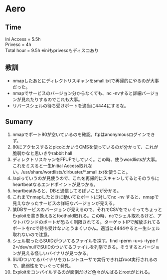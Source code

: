 # Aero
## Time
Ini Access = 5.5h  
Privesc = 4h  
Total hour = 9.5h
※iniもprivescもディスコあり

## 教訓
- nmapしたあとにディレクトリスキャンをsmall.txtで再帰的にやるのが大事だった。
- nmapでサービスのバージョン分からなくても、nc -nvすると詳細バージョンが見れたりするのでこれも大事。
- リバースシェルの待ち受けポートを適当に4444にするな。


## Sumarry
1. nmapでポート80が空いているのを確認。ftpはanonymousログインできず。
2. 80にアクセスするとpicoとかいうCMSを使っているのが分かって、これが脆弱かなと思いきやrabbit hall
3. ディレクトリスキャンをFFUFでしていく。この時、使うwordlistsが大事。これをミスると一生Initial Access取れない。/usr/share/wordlists/dirbuster/*.small.txtを使うこと。
4. /apiっていうのが見使うので、これを再帰的にスキャンしてるとそのうちにheartbeatなるエンドポイントが見つかる。
5. heartbeatみると、DBと通信してるぽいことが分かる。
6. これまでnmapしたときに動いてたポートに対してnc -nv <IP> <port>すると、nmapで見えなかったサービスの詳細なバージョンが見える。
7. 某DBサービスのバージョンが見えるので、それでCSVをでぃぐってちょっとExploitを書き換えるとfoothold取れる。この時、ncでシェル取れるけど、アウトバウンドのポートが恐らく制限されてる。ターゲットIPで解放されてるポートをncで待ち受けないとうまくいかん。適当に4444やると一生シェル取れないので注意。
8. シェル取ったらSUIDがついてるファイルを探す。find -perm -u=s -type f 2>/dev/nullでSUIDのついてるファイルを列挙できる。そうするとバージョンが見える怪しいバイナリが見つかる。
9. SUIDついてるバイナリをカレントユーザで実行できればroot実行されるので、脆弱性をでぃぐって発見。
10. Exploitをコンパイルするのが面倒だけど色々がんばるとrootがとれる。